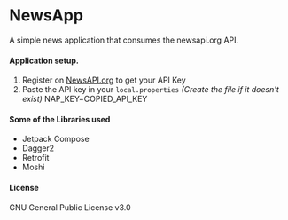 # NewsApp
A simple news application that consumes the newsapi.org API.

#### Application setup.
1. Register on [NewsAPI.org](https://newsapi.org/register) to get your API Key
2. Paste the API key in your `local.properties` *(Create the file if it doesn't exist)*
   NAP_KEY=COPIED_API_KEY


#### Some of the Libraries used
- Jetpack Compose
- Dagger2
- Retrofit
- Moshi

#### License
GNU General Public License v3.0
